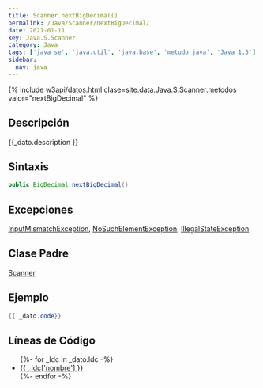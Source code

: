 ```yaml
---
title: Scanner.nextBigDecimal()
permalink: /Java/Scanner/nextBigDecimal/
date: 2021-01-11
key: Java.S.Scanner
category: Java
tags: ['java se', 'java.util', 'java.base', 'metodo java', 'Java 1.5']
sidebar: 
  nav: java
---
```


{% include w3api/datos.html clase=site.data.Java.S.Scanner.metodos valor="nextBigDecimal" %}

## Descripción
{{_dato.description }}

## Sintaxis
~~~java
public BigDecimal nextBigDecimal()
~~~

## Excepciones
[InputMismatchException](/Java/InputMismatchException/), [NoSuchElementException](/Java/NoSuchElementException/), [IllegalStateException](/Java/IllegalStateException/)

## Clase Padre
[Scanner](/Java/Scanner/)

## Ejemplo
~~~java
{{ _dato.code}}
~~~

## Líneas de Código
<ul>
{%- for _ldc in _dato.ldc -%}
   <li>
       <a href="{{_ldc['url'] }}">{{ _ldc['nombre'] }}</a>
   </li>
{%- endfor -%}
</ul>
